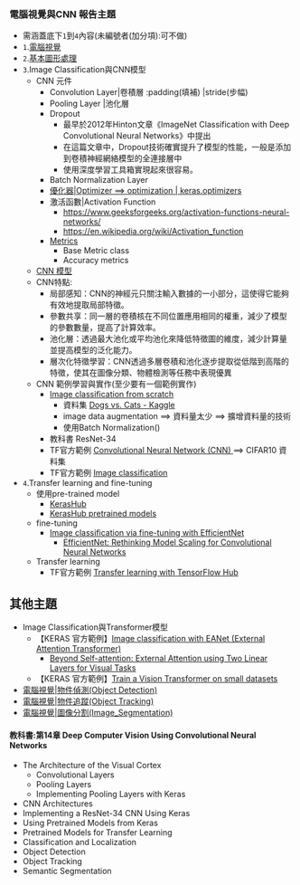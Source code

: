 ### 電腦視覺與CNN 報告主題
- 需涵蓋底下`1`到`4`內容(未編號者(加分項):可不做)
- `1`.[電腦視覺](電腦視覺.md)
- `2`.[基本圖形處理](圖形處理常用套件.md)
- `3`.Image Classification與CNN模型
  - CNN 元件
    - Convolution Layer|卷積層 :padding(填補) |stride(步幅)
    - Pooling Layer |池化層
    - Dropout
      - 最早於2012年Hinton文章《ImageNet Classification with Deep Convolutional Neural Networks》中提出
      - 在這篇文章中，Dropout技術確實提升了模型的性能，一般是添加到卷積神經網絡模型的全連接層中
      - 使用深度學習工具箱實現起來很容易。
    - Batch Normalization Layer
    - [優化器|Optimizer ==> optimization | keras.optimizers](https://keras.io/api/optimizers/) 
    - 激活函數|Activation Function
      - https://www.geeksforgeeks.org/activation-functions-neural-networks/
      - https://en.wikipedia.org/wiki/Activation_function 
    - [Metrics](https://keras.io/api/metrics/)
      - Base Metric class
      - Accuracy metrics
  - [CNN 模型](CNN_Model.md)
  - CNN特點:
    - 局部感知：CNN的神經元只關注輸入數據的一小部分，這使得它能夠有效地提取局部特徵。
    - 參數共享：同一層的卷積核在不同位置應用相同的權重，減少了模型的參數數量，提高了計算效率。
    - 池化層：透過最大池化或平均池化來降低特徵圖的維度，減少計算量並提高模型的泛化能力。
    - 層次化特徵學習：CNN透過多層卷積和池化逐步提取從低階到高階的特徵，使其在圖像分類、物體檢測等任務中表現優異
  - CNN 範例學習與實作(至少要有一個範例實作)
    - [Image classification from scratch](https://keras.io/examples/vision/image_classification_from_scratch/)
      - 資料集 [Dogs vs. Cats - Kaggle](https://www.kaggle.com/c/dogs-vs-cats/overview)
      - image data augmentation ==> 資料量太少 ==> 擴增資料量的技術
      - 使用Batch Normalization()
    - 教科書 ResNet-34
    - TF官方範例 [Convolutional Neural Network (CNN) ](https://www.tensorflow.org/tutorials/images/cnn)   ==> CIFAR10 資料集
    - TF官方範例 [Image classification](https://www.tensorflow.org/tutorials/images/classification)
- `4`.Transfer learning and fine-tuning
  - 使用pre-trained model
    - [KerasHub](https://keras.io/keras_hub/)
    - [KerasHub pretrained models](https://keras.io/keras_hub/presets/) 
  - fine-tuning
    - [Image classification via fine-tuning with EfficientNet](https://keras.io/examples/vision/swin_transformers/)
      - [EfficientNet: Rethinking Model Scaling for Convolutional Neural Networks](https://arxiv.org/abs/1905.11946) 
  - Transfer learning
    - TF官方範例 [Transfer learning with TensorFlow Hub](https://www.tensorflow.org/tutorials/images/transfer_learning_with_hub) 

## 其他主題 
- Image Classification與Transformer模型
  - 【KERAS 官方範例】[Image classification with EANet (External Attention Transformer)](https://keras.io/examples/vision/eanet/)
    - [Beyond Self-attention: External Attention using Two Linear Layers for Visual Tasks](https://arxiv.org/abs/2105.02358)
  - 【KERAS 官方範例】[Train a Vision Transformer on small datasets](https://keras.io/examples/vision/vit_small_ds/)
- [電腦視覺|物件偵測(Object Detection)](ObjectDetection.md)
- [電腦視覺|物件追蹤(Object Tracking)](Object_Tracking.md)
- [電腦視覺|圖像分割(Image_Segmentation)](Image_Segmentation.md)

#### 教科書:第14章 Deep Computer Vision Using Convolutional Neural Networks
- The Architecture of the Visual Cortex
  - Convolutional Layers
  - Pooling Layers
  - Implementing Pooling Layers with Keras
- CNN Architectures
- Implementing a ResNet-34 CNN Using Keras
- Using Pretrained Models from Keras
- Pretrained Models for Transfer Learning
- Classification and Localization
- Object Detection
- Object Tracking
- Semantic Segmentation
